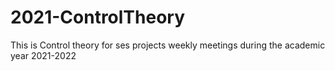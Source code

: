 # 2021-ControlTheory
This is Control theory for ses projects weekly meetings during the academic year 2021-2022
